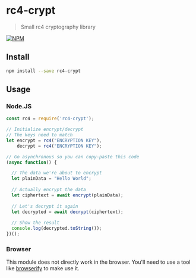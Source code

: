 # rc4-crypt

> Small rc4 cryptography library

[![NPM](https://nodei.co/npm/rc4-crypt.png)](https://nodei.co/npm/rc4-crypt/)

## Install

```bash
npm install --save rc4-crypt
```

## Usage

### Node.JS

```js
const rc4 = require('rc4-crypt');

// Initialize encrypt/decrypt
// The keys need to match
let encrypt = rc4("ENCRYPTION KEY"),
    decrypt = rc4("ENCRYPTION KEY");

// Go asynchronous so you can copy-paste this code
(async function() {

  // The data we're about to encrypt
  let plainData = "Hello World";
  
  // Actually encrypt the data
  let ciphertext = await encrypt(plainData);
  
  // Let's decrypt it again
  let decrypted = await decrypt(ciphertext);
  
  // Show the result
  console.log(decrypted.toString());
})();

```

### Browser

This module does not directly work in the browser. You'll need to use a tool like [browserify][browserify] to make use
it.

[browserify]: https://npmjs.com/package/browserify
[ws]: https://npmjs.com/package/ws
[websocket]: https://developer.mozilla.org/en-US/docs/Web/API/WebSockets_API
